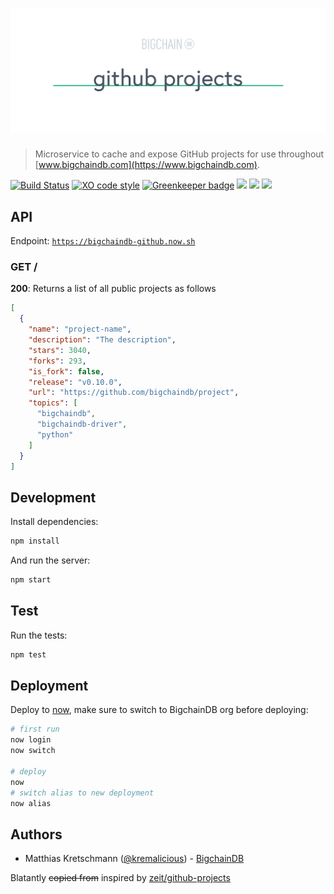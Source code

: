 # [![github-projects](media/repo-banner@2x.png)](https://www.bigchaindb.com)

> Microservice to cache and expose GitHub projects for use throughout [www.bigchaindb.com](https://www.bigchaindb.com).

[![Build Status](https://travis-ci.org/bigchaindb/github-projects.svg?branch=master)](https://travis-ci.org/bigchaindb/github-projects)
[![XO code style](https://img.shields.io/badge/code_style-XO-5ed9c7.svg)](https://github.com/sindresorhus/xo)
[![Greenkeeper badge](https://badges.greenkeeper.io/bigchaindb/github-projects.svg)](https://greenkeeper.io/)
<img src="http://forthebadge.com/images/badges/powered-by-electricity.svg" height="20"/>
<img src="http://forthebadge.com/images/badges/as-seen-on-tv.svg" height="20"/>
<img src="http://forthebadge.com/images/badges/uses-badges.svg" height="20"/>

## API

Endpoint: [`https://bigchaindb-github.now.sh`](https://bigchaindb-github.now.sh)

### GET /

**200**: Returns a list of all public projects as follows

```json
[
  {
    "name": "project-name",
    "description": "The description",
    "stars": 3040,
    "forks": 293,
    "is_fork": false,
    "release": "v0.10.0",
    "url": "https://github.com/bigchaindb/project",
    "topics": [
      "bigchaindb",
      "bigchaindb-driver",
      "python"
    ]
  }
]
```

## Development

Install dependencies:

```bash
npm install
```

And run the server:

```bash
npm start
```

## Test

Run the tests:

```bash
npm test
```

## Deployment

Deploy to [now](https://zeit.co/now), make sure to switch to BigchainDB org before deploying:

```bash
# first run
now login
now switch

# deploy
now
# switch alias to new deployment
now alias
```

## Authors

- Matthias Kretschmann ([@kremalicious](https://github.com/kremalicious)) - [BigchainDB](https://www.bigchaindb.com)

Blatantly ~~copied from~~ inspired by [zeit/github-projects](https://github.com/zeit/github-projects)
